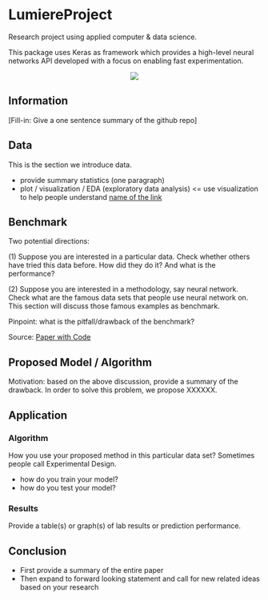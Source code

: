 # LumiereProject

Research project using applied computer & data science. 

This package uses Keras as framework which provides a high-level neural networks API developed with a focus on enabling fast experimentation.

<p align="center">
  <img src="https://github.com/yiqiao-yin/YinsKerasNN/blob/master/pics/NNTraining.gif">
</p>

## Information

[Fill-in: Give a one sentence summary of the github repo]

## Data

This is the section we introduce data. 
- provide summary statistics (one paragraph)
- plot / visualization / EDA (exploratory data analysis) <= use visualization to help people understand [name of the link](https://google.com)

## Benchmark

Two potential directions:

(1) Suppose you are interested in a particular data. Check whether others have tried this data before. How did they do it? And what is the performance?

(2) Suppose you are interested in a methodology, say neural network. Check what are the famous data sets that people use neural network on. This section will discuss those famous examples as benchmark. 

Pinpoint: what is the pitfall/drawback of the benchmark?

Source: [Paper with Code](https://paperswithcode.com/)

## Proposed Model / Algorithm

Motivation: based on the above discussion, provide a summary of the drawback. In order to solve this problem, we propose XXXXXX. 

## Application

### Algorithm

How you use your proposed method in this particular data set? Sometimes people call Experimental Design.

- how do you train your model?
- how do you test your model? 

### Results

Provide a table(s) or graph(s) of lab results or prediction performance.

## Conclusion

- First provide a summary of the entire paper
- Then expand to forward looking statement and call for new related ideas based on your research
